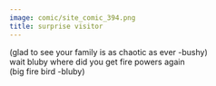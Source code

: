 ```yaml
---
image: comic/site_comic_394.png
title: surprise visitor
---
```

(glad to see your family is as chaotic as ever -bushy)  
wait bluby where did you get fire powers again  
(big fire bird -bluby)
